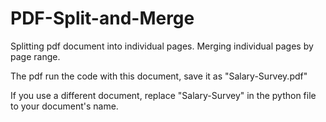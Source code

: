 # PDF-Split-and-Merge
Splitting pdf document into individual pages.  Merging individual pages by page range.

The pdf run the code with this document, save it as "Salary-Survey.pdf"

If you use a different document, replace "Salary-Survey" in the python file to your document's name.

